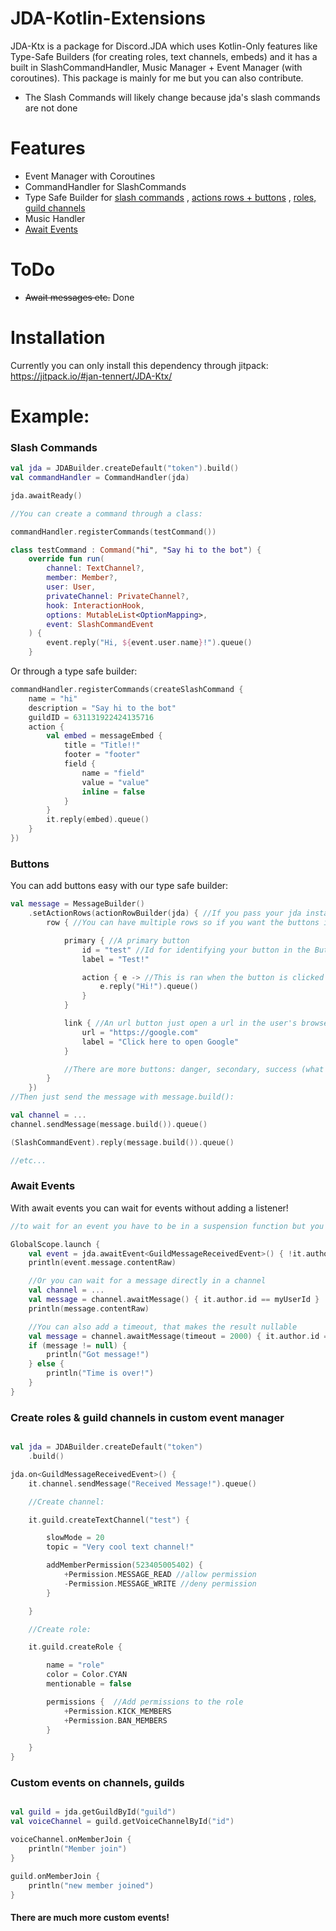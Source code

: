 # JDA-Kotlin-Extensions

JDA-Ktx is a package for Discord.JDA which uses Kotlin-Only features like Type-Safe Builders (for creating roles, text
channels, embeds) and it has a built in SlashCommandHandler, Music Manager + Event Manager (with coroutines). This
package is mainly for me but you can also contribute.

+ The Slash Commands will likely change because jda's slash commands are not done

# Features

- Event Manager with Coroutines
- CommandHandler for SlashCommands
- Type Safe Builder for [slash commands](https://github.com/jan-tennert/JDA-Kotlin-Extensions#slash-commands)
  , [actions rows + buttons](https://github.com/jan-tennert/JDA-Kotlin-Extensions#buttons)
  , [roles, guild channels](https://github.com/jan-tennert/JDA-Kotlin-Extensions#create-roles--guild-channels-in-custom-event-manager)
- Music Handler
- [Await Events](https://github.com/jan-tennert/JDA-Kotlin-Extensions#await-events)

# ToDo

- ~~Await messages etc.~~ Done

# Installation

Currently you can only install this dependency through jitpack: https://jitpack.io/#jan-tennert/JDA-Ktx/

# Example:

### Slash Commands

```kotlin
val jda = JDABuilder.createDefault("token").build()
val commandHandler = CommandHandler(jda)

jda.awaitReady()

//You can create a command through a class:

commandHandler.registerCommands(testCommand())

class testCommand : Command("hi", "Say hi to the bot") {
    override fun run(
        channel: TextChannel?,
        member: Member?,
        user: User,
        privateChannel: PrivateChannel?,
        hook: InteractionHook,
        options: MutableList<OptionMapping>,
        event: SlashCommandEvent
    ) {
        event.reply("Hi, ${event.user.name}!").queue()
    }
```

Or through a type safe builder:

```kotlin
commandHandler.registerCommands(createSlashCommand {
    name = "hi"
    description = "Say hi to the bot"
    guildID = 631131922424135716
    action {
        val embed = messageEmbed {
            title = "Title!!"
            footer = "footer"
            field {
                name = "field"
                value = "value"
                inline = false
            }
        }
        it.reply(embed).queue()
    }
})
```

### Buttons

You can add buttons easy with our type safe builder:

```kotlin
val message = MessageBuilder()
    .setActionRows(actionRowBuilder(jda) { //If you pass your jda instance in the builder, you can listen to button clicks directly here in the builder as shown below 
        row { //You can have multiple rows so if you want the buttons in different rows then just add more row {}

            primary { //A primary button
                id = "test" //Id for identifying your button in the ButtonClickEvent
                label = "Test!"

                action { e -> //This is ran when the button is clicked (only possibly if you passed the jda instance in the builder
                    e.reply("Hi!").queue()
                }
            }

            link { //An url button just open a url in the user's browser
                url = "https://google.com"
                label = "Click here to open Google"
            }

            //There are more buttons: danger, secondary, success (what just changes the color)
        }
    })
//Then just send the message with message.build():

val channel = ...
channel.sendMessage(message.build()).queue()

(SlashCommandEvent).reply(message.build()).queue()

//etc...
```

### Await Events

With await events you can wait for events without adding a listener!

```kotlin
//to wait for an event you have to be in a suspension function but you can use (or another CoroutineScope)

GlobalScope.launch {
    val event = jda.awaitEvent<GuildMessageReceivedEvent>() { !it.author.isBot } //Add a predicate 
    println(event.message.contentRaw)

    //Or you can wait for a message directly in a channel
    val channel = ...
    val message = channel.awaitMessage() { it.author.id == myUserId }
    println(message.contentRaw)

    //You can also add a timeout, that makes the result nullable
    val message = channel.awaitMessage(timeout = 2000) { it.author.id == myUserId }
    if (message != null) {
        println("Got message!")
    } else {
        println("Time is over!")
    }
}

```

### Create roles & guild channels in custom event manager

```kotlin

val jda = JDABuilder.createDefault("token")
    .build()

jda.on<GuildMessageReceivedEvent>() {
    it.channel.sendMessage("Received Message!").queue()

    //Create channel:

    it.guild.createTextChannel("test") {

        slowMode = 20
        topic = "Very cool text channel!"

        addMemberPermission(523405005402) {
            +Permission.MESSAGE_READ //allow permission
            -Permission.MESSAGE_WRITE //deny permission
        }

    }

    //Create role:

    it.guild.createRole {

        name = "role"
        color = Color.CYAN
        mentionable = false

        permissions {  //Add permissions to the role
            +Permission.KICK_MEMBERS
            +Permission.BAN_MEMBERS
        }

    }
}

```

### Custom events on channels, guilds

```kotlin

val guild = jda.getGuildById("guild")
val voiceChannel = guild.getVoiceChannelById("id")

voiceChannel.onMemberJoin {
    println("Member join")
}

guild.onMemberJoin {
    println("new member joined")
}

```

#### There are much more custom events!
